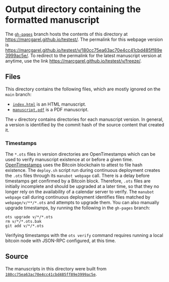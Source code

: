 # Output directory containing the formatted manuscript

The [`gh-pages`](https://github.com/marcgarel/testest/tree/gh-pages) branch hosts the contents of this directory at <https://marcgarel.github.io/testest/>.
The permalink for this webpage version is <https://marcgarel.github.io/testest/v/180cc75ea63ac70e4cc41cbd485ff89e3999ac5e/>.
To redirect to the permalink for the latest manuscript version at anytime, use the link <https://marcgarel.github.io/testest/v/freeze/>.

## Files

This directory contains the following files, which are mostly ignored on the `main` branch:

+ [`index.html`](index.html) is an HTML manuscript.
+ [`manuscript.pdf`](manuscript.pdf) is a PDF manuscript.

The `v` directory contains directories for each manuscript version.
In general, a version is identified by the commit hash of the source content that created it.

### Timestamps

The `*.ots` files in version directories are OpenTimestamps which can be used to verify manuscript existence at or before a given time.
[OpenTimestamps](https://opentimestamps.org/) uses the Bitcoin blockchain to attest to file hash existence.
The `deploy.sh` script run during continuous deployment creates the `.ots` files through its `manubot webpage` call.
There is a delay before timestamps get confirmed by a Bitcoin block.
Therefore, `.ots` files are initially incomplete and should be upgraded at a later time, so that they no longer rely on the availability of a calendar server to verify.
The `manubot webpage` call during continuous deployment identifies files matched by `webpage/v/**/*.ots` and attempts to upgrade them.
You can also manually upgrade timestamps, by running the following in the `gh-pages` branch:

```shell
ots upgrade v/*/*.ots
rm v/*/*.ots.bak
git add v/*/*.ots
```

Verifying timestamps with the `ots verify` command requires running a local bitcoin node with JSON-RPC configured, at this time.

## Source

The manuscripts in this directory were built from
[`180cc75ea63ac70e4cc41cbd485ff89e3999ac5e`](https://github.com/marcgarel/testest/commit/180cc75ea63ac70e4cc41cbd485ff89e3999ac5e).
